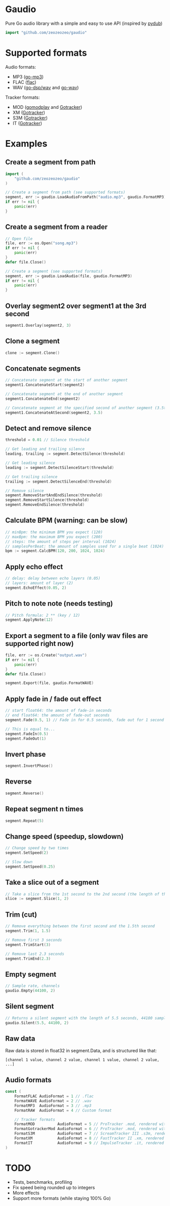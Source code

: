 # Gaudio

Pure Go audio library with a simple and easy to use API (inspired by [pydub](https://github.com/jiaaro/pydub))

```go
import "github.com/zeozeozeo/gaudio"
```

# Supported formats

Audio formats:

-   MP3 ([go-mp3](https://github.com/hajimehoshi/go-mp3))
-   FLAC ([flac](https://github.com/mewkiz/flac))
-   WAV ([go-dsp/wav](https://github.com/mjibson/go-dsp/tree/master/wav) and [go-wav](github.com/youpy/go-wav))

Tracker formats:

-   MOD ([gomodplay](https://github.com/zeozeozeo/gomodplay) and [Gotracker](https://github.com/gotracker/playback))
-   XM ([Gotracker](https://github.com/gotracker/playback))
-   S3M ([Gotracker](https://github.com/gotracker/playback))
-   IT ([Gotracker](https://github.com/gotracker/playback))

# Examples

## Create a segment from path

```go
import (
    "github.com/zeozeozeo/gaudio"
)

// Create a segment from path (see supported formats)
segment, err := gaudio.LoadAudioFromPath("audio.mp3", gaudio.FormatMP3)
if err != nil {
    panic(err)
}
```

## Create a segment from a reader

```go
// Open file
file, err := os.Open("song.mp3")
if err != nil {
    panic(err)
}
defer file.Close()

// Create a segment (see supported formats)
segment, err := gaudio.LoadAudio(file, gaudio.FormatMP3)
if err != nil {
    panic(err)
}
```

## Overlay segment2 over segment1 at the 3rd second

```go
segment1.Overlay(segment2, 3)
```

## Clone a segment

```go
clone := segment.Clone()
```

## Concatenate segments

```go
// Concatenate segment at the start of another segment
segment1.ConcatenateStart(segment2)

// Concatenate segment at the end of another segment
segment1.ConcatenateEnd(segment2)

// Concatenate segment at the specified second of another segment (3.5th second)
segment1.ConcatenateAtSecond(segment2, 3.5)
```

## Detect and remove silence

```go
threshold = 0.01 // Silence threshold

// Get leading and trailing silence
leading, trailing := segment.DetectSilence(threshold)

// Get leading silence
leading := segment.DetectSilenceStart(threshold)

// Get trailing silence
trailing := segment.DetectSilenceEnd(threshold)

// Remove silence
segment.RemoveStartAndEndSilence(threshold)
segment.RemoveStartSilence(threshold)
segment.RemoveEndSilence(threshold)
```

## Calculate BPM (warning: can be slow)

```go
// minBpm: the minimum BPM you expect (120)
// maxBpm: the maximum BPM you expect (200)
// steps: the amount of steps per interval (1024)
// samplesPerBeat: the amount of samples used for a single beat (1024)
bpm := segment.CalcBPM(120, 200, 1024, 1024)
```

## Apply echo effect

```go
// delay: delay between echo layers (0.05)
// layers: amount of layer (2)
segment.EchoEffect(0.05, 2)
```

## Pitch to note note (needs testing)

```go
// Pitch formula: 2 ** (key / 12)
segment.ApplyNote(12)
```

## Export a segment to a file (only wav files are supported right now)

```go
file, err := os.Create("output.wav")
if err != nil {
    panic(err)
}
defer file.Close()

segment.Export(file, gaudio.FormatWAVE)
```

## Apply fade in / fade out effect

```go
// start float64: the amount of fade-in seconds
// end float64: the amount of fade-out seconds
segment.Fade(0.5, 1) // Fade in for 0.5 seconds, fade out for 1 second

// This is equal to...
segment.FadeIn(0.5)
segment.FadeOut(1)
```

## Invert phase

```go
segment.InvertPhase()
```

## Reverse

```go
segment.Reverse()
```

## Repeat segment n times

```go
segment.Repeat(5)
```

## Change speed (speedup, slowdown)

```go
// Change speed by two times
segment.SetSpeed(2)

// Slow down
segment.SetSpeed(0.25)
```

## Take a slice out of a segment

```go
// Take a slice from the 1st second to the 2nd second (the length of the slice will be 1 second)
slice := segment.Slice(1, 2)
```

## Trim (cut)

```go
// Remove everything between the first second and the 1.5th second
segment.Trim(1, 1.5)

// Remove first 3 seconds
segment.TrimStart(3)

// Remove last 2.3 seconds
segment.TrimEnd(2.3)
```

## Empty segment

```go
// Sample rate, channels
gaudio.Empty(44100, 2)
```

## Silent segment

```go
// Returns a silent segment with the length of 5.5 seconds, 44100 sample rate, and two channels
gaudio.Silent(5.5, 44100, 2)
```

## Raw data

Raw data is stored in float32 in segment.Data, and is structured like that:

`[channel 1 value, channel 2 value, channel 1 value, channel 2 value, ...]`

## Audio formats

```go
const (
	FormatFLAC AudioFormat = 1 // .flac
	FormatWAVE AudioFormat = 2 // .wav
	FormatMP3  AudioFormat = 3 // .mp3
	FormatRAW  AudioFormat = 4 // Custom format

	// Tracker formats
	FormatMOD          AudioFormat = 5 // ProTracker .mod, rendered with gomodplay. This is faster than gotracker, but less accurate.
	FormatGotrackerMod AudioFormat = 6 // ProTracker .mod, rendered with Gotracker. This is slower than gomodplay, but more accurate.
	FormatS3M          AudioFormat = 7 // ScreamTracker III .s3m, rendered with Gotracker
	FormatXM           AudioFormat = 8 // FastTracker II .xm, rendered with Gotracker
	FormatIT           AudioFormat = 9 // ImpulseTracker .it, rendered with Gotracker
)
```

# TODO

-   Tests, benchmarks, profiling
-   Fix speed being rounded up to integers
-   More effects
-   Support more formats (while staying 100% Go)

